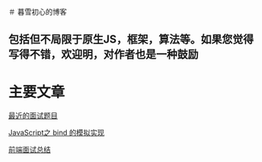 ＃ 暮雪初心的博客

## 包括但不局限于原生JS，框架，算法等。如果您觉得写得不错，欢迎明，对作者也是一种鼓励

# 主要文章

[最近的面试题目](https://github.com/liandmin/Blog/issues/1)

[JavaScript之 bind 的模拟实现](https://github.com/liandmin/Blog/issues/2)

[前端面试总结](https://github.com/liandmin/Blog/issues/3)
